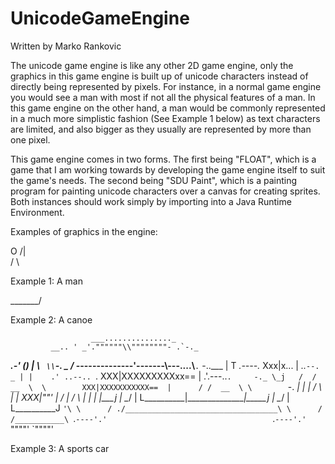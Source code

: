 # UnicodeGameEngine

Written by Marko Rankovic


The unicode game engine is like any other 2D game engine, only the graphics in this game engine is built up of unicode characters instead of directly being represented by pixels. For instance, in a normal game engine you would see a man with most if not all the physical features of a man. In this game engine on the other hand, a man would be commonly represented in a much more simplistic fashion (See Example 1 below) as text characters are limited, and also bigger as they usually are represented by more than one pixel.


This game engine comes in two forms. The first being "FLOAT", which is a game that I am working towards by developing the game engine itself to suit the game's needs. The second being "SDU Paint", which is a painting program for painting unicode characters over a canvas for creating sprites. Both instances should work simply by importing into a Java Runtime Environment.




Examples of graphics in the engine:

 O
/|\
/ \

Example 1: A man

\_______/

Example 2: A canoe 

                      ___..............._
             __.. ' _'.""""""\\""""""""- .`-._
 ______.-'         (_) |      \\           ` \\`-. _
/_       --------------'-------\\---....______\\__`.`  -..___
| T      _.----._           Xxx|x...           |          _.._`--. _
| |    .' ..--.. `.         XXX|XXXXXXXXXxx==  |       .'.---..`.     -._
\_j   /  /  __  \  \        XXX|XXXXXXXXXXX==  |      / /  __  \ \        `-.
 _|  |  |  /  \  |  |       XXX|""'            |     / |  /  \  | |          |
|__\_j  |  \__/  |  L__________|_______________|_____j |  \__/  | L__________J
     `'\ \      / ./__________________________________\ \      / /___________\
        `.`----'.'                                     `.`----'.'
          `""""'                                         `""""'
         
Example 3: A sports car
